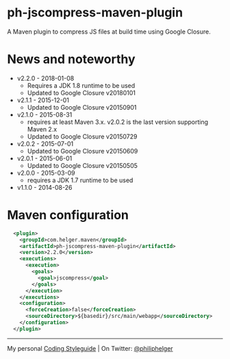 # ph-jscompress-maven-plugin

A Maven plugin to compress JS files at build time using Google Closure.

# News and noteworthy

* v2.2.0 - 2018-01-08
  * Requires a JDK 1.8 runtime to be used
  * Updated to Google Closure v20180101
* v2.1.1 - 2015-12-01
  * Updated to Google Closure v20150901 
* v2.1.0 - 2015-08-31
  * requires at least Maven 3.x. v2.0.2 is the last version supporting Maven 2.x
  * Updated to Google Closure v20150729
* v2.0.2 - 2015-07-01
  * Updated to Google Closure v20150609
* v2.0.1 - 2015-06-01
  * Updated to Google Closure v20150505
* v2.0.0 - 2015-03-09
  * requires a JDK 1.7 runtime to be used
* v1.1.0 - 2014-08-26  

# Maven configuration

```xml
  <plugin>
    <groupId>com.helger.maven</groupId>
    <artifactId>ph-jscompress-maven-plugin</artifactId>
    <version>2.2.0</version>
    <executions>
      <execution>
        <goals>
          <goal>jscompress</goal>
        </goals>
      </execution>
    </executions>
    <configuration>
      <forceCreation>false</forceCreation>
      <sourceDirectory>${basedir}/src/main/webapp</sourceDirectory>
    </configuration>
  </plugin>
```

---

My personal [Coding Styleguide](https://github.com/phax/meta/blob/master/CodingStyleguide.md) |
On Twitter: <a href="https://twitter.com/philiphelger">@philiphelger</a>
